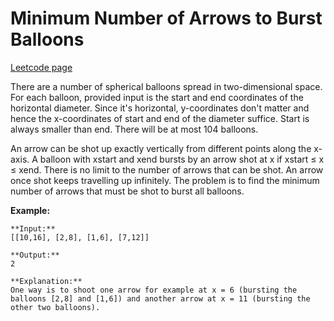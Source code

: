 # Minimum Number of Arrows to Burst Balloons
[Leetcode page](https://leetcode.com/problems/minimum-number-of-arrows-to-burst-balloons/description)

There are a number of spherical balloons spread in two-dimensional space. For
each balloon, provided input is the start and end coordinates of the
horizontal diameter. Since it's horizontal, y-coordinates don't matter and
hence the x-coordinates of start and end of the diameter suffice. Start is
always smaller than end. There will be at most 104 balloons.

An arrow can be shot up exactly vertically from different points along the
x-axis. A balloon with xstart and xend bursts by an arrow shot at x if xstart
≤ x ≤ xend. There is no limit to the number of arrows that can be shot. An
arrow once shot keeps travelling up infinitely. The problem is to find the
minimum number of arrows that must be shot to burst all balloons.

**Example:**

    
    
    **Input:**
    [[10,16], [2,8], [1,6], [7,12]]
    
    **Output:**
    2
    
    **Explanation:**
    One way is to shoot one arrow for example at x = 6 (bursting the balloons [2,8] and [1,6]) and another arrow at x = 11 (bursting the other two balloons).
    

